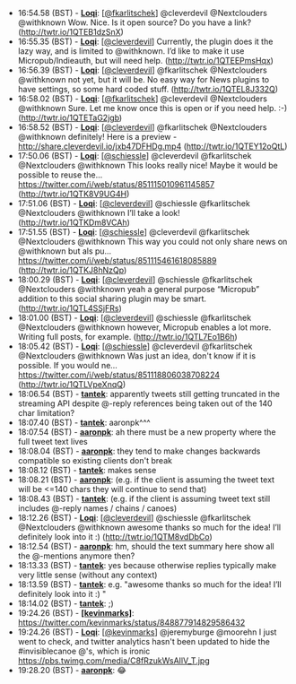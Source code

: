 * <a id="16:54.58">16:54.58 (BST)</a> - __[Loqi](https://github.com/Loqi)__: [<a href="https://twitter.com/fkarlitschek">@fkarlitschek</a>] @cleverdevil @Nextclouders @withknown Wow. Nice. Is it open source? Do you have a link? (http://twtr.io/1QTEB1dzSnX)
* <a id="16:55.35">16:55.35 (BST)</a> - __[Loqi](https://github.com/Loqi)__: [<a href="https://twitter.com/cleverdevil">@cleverdevil</a>] Currently, the plugin does it the lazy way, and is limited to @withknown. I’d like to make it use Micropub/Indieauth, but will need help. (http://twtr.io/1QTEEPmsHqx)
* <a id="16:56.39">16:56.39 (BST)</a> - __[Loqi](https://github.com/Loqi)__: [<a href="https://twitter.com/cleverdevil">@cleverdevil</a>] @fkarlitschek @Nextclouders @withknown not yet, but it will be. No easy way for News plugins to have settings, so some hard coded stuff. (http://twtr.io/1QTEL8J332Q)
* <a id="16:58.02">16:58.02 (BST)</a> - __[Loqi](https://github.com/Loqi)__: [<a href="https://twitter.com/fkarlitschek">@fkarlitschek</a>] @cleverdevil @Nextclouders @withknown Sure. Let me know once this is open or if you need help. :-) (http://twtr.io/1QTETaG2jgb)
* <a id="16:58.52">16:58.52 (BST)</a> - __[Loqi](https://github.com/Loqi)__: [<a href="https://twitter.com/cleverdevil">@cleverdevil</a>] @fkarlitschek @Nextclouders @withknown definitely! Here is a preview - http://share.cleverdevil.io/jxb47DFHDg.mp4 (http://twtr.io/1QTEY12oQtL)
* <a id="17:50.06">17:50.06 (BST)</a> - __[Loqi](https://github.com/Loqi)__: [<a href="https://twitter.com/schiessle">@schiessle</a>] @cleverdevil @fkarlitschek @Nextclouders @withknown This looks really nice! Maybe it would be possible to reuse the… https://twitter.com/i/web/status/851115010961145857 (http://twtr.io/1QTK8V9UG4H)
* <a id="17:51.06">17:51.06 (BST)</a> - __[Loqi](https://github.com/Loqi)__: [<a href="https://twitter.com/cleverdevil">@cleverdevil</a>] @schiessle @fkarlitschek @Nextclouders @withknown I’ll take a look! (http://twtr.io/1QTKDm8VCAh)
* <a id="17:51.55">17:51.55 (BST)</a> - __[Loqi](https://github.com/Loqi)__: [<a href="https://twitter.com/schiessle">@schiessle</a>] @cleverdevil @fkarlitschek @Nextclouders @withknown This way you could not only share news on @withknown but als pu… https://twitter.com/i/web/status/851115461618085889 (http://twtr.io/1QTKJ8hNzQp)
* <a id="18:00.29">18:00.29 (BST)</a> - __[Loqi](https://github.com/Loqi)__: [<a href="https://twitter.com/cleverdevil">@cleverdevil</a>] @schiessle @fkarlitschek @Nextclouders @withknown yeah a general purpose “Micropub” addition to this social sharing plugin may be smart. (http://twtr.io/1QTL4SSjFRs)
* <a id="18:01.00">18:01.00 (BST)</a> - __[Loqi](https://github.com/Loqi)__: [<a href="https://twitter.com/cleverdevil">@cleverdevil</a>] @schiessle @fkarlitschek @Nextclouders @withknown however, Micropub enables a lot more. Writing full posts, for example. (http://twtr.io/1QTL7Eo1B6h)
* <a id="18:05.42">18:05.42 (BST)</a> - __[Loqi](https://github.com/Loqi)__: [<a href="https://twitter.com/schiessle">@schiessle</a>] @cleverdevil @fkarlitschek @Nextclouders @withknown Was just an idea, don't know if it is possible. If you would ne… https://twitter.com/i/web/status/851118806038708224 (http://twtr.io/1QTLVpeXnqQ)
* <a id="18:06.54">18:06.54 (BST)</a> - __[tantek](https://github.com/tantek)__: apparently tweets still getting truncated in the streaming API despite @-reply references being taken out of the 140 char limitation?
* <a id="18:07.40">18:07.40 (BST)</a> - __[tantek](https://github.com/tantek)__: aaronpk^^^
* <a id="18:07.54">18:07.54 (BST)</a> - __[aaronpk](https://github.com/aaronpk)__: ah there must be a new property where the full tweet text lives
* <a id="18:08.04">18:08.04 (BST)</a> - __[aaronpk](https://github.com/aaronpk)__: they tend to make changes backwards compatible so existing clients don't break
* <a id="18:08.12">18:08.12 (BST)</a> - __[tantek](https://github.com/tantek)__: makes sense
* <a id="18:08.21">18:08.21 (BST)</a> - __[aaronpk](https://github.com/aaronpk)__: (e.g. if the client is assuming the tweet text will be <=140 chars they will continue to send that)
* <a id="18:08.43">18:08.43 (BST)</a> - __[tantek](https://github.com/tantek)__: (e.g. if the client is assuming tweet text still includes @-reply names / chains / canoes)
* <a id="18:12.26">18:12.26 (BST)</a> - __[Loqi](https://github.com/Loqi)__: [<a href="https://twitter.com/cleverdevil">@cleverdevil</a>] @schiessle @fkarlitschek @Nextclouders @withknown awesome thanks so much for the idea! I’ll definitely look into it :) (http://twtr.io/1QTM8vdDbCo)
* <a id="18:12.54">18:12.54 (BST)</a> - __[aaronpk](https://github.com/aaronpk)__: hm, should the text summary here show all the @-mentions anymore then?
* <a id="18:13.33">18:13.33 (BST)</a> - __[tantek](https://github.com/tantek)__: yes because otherwise replies typically make very little sense (without any context)
* <a id="18:13.59">18:13.59 (BST)</a> - __[tantek](https://github.com/tantek)__: e.g. "awesome thanks so much for the idea! I’ll definitely look into it :) "
* <a id="18:14.02">18:14.02 (BST)</a> - __[tantek](https://github.com/tantek)__: ;)
* <a id="19:24.26">19:24.26 (BST)</a> - __[[kevinmarks]](https://github.com/[kevinmarks])__: https://twitter.com/kevinmarks/status/848877914829586432
* <a id="19:24.26">19:24.26 (BST)</a> - __[Loqi](https://github.com/Loqi)__: [<a href="https://twitter.com/kevinmarks">@kevinmarks</a>] @jeremyburge @moorehn I just went to check, and twitter analytics hasn't been updated to hide the #invisiblecanoe @'s, which is ironic https://pbs.twimg.com/media/C8fRzukWsAIlV_T.jpg
* <a id="19:28.20">19:28.20 (BST)</a> - __[aaronpk](https://github.com/aaronpk)__: 😂
